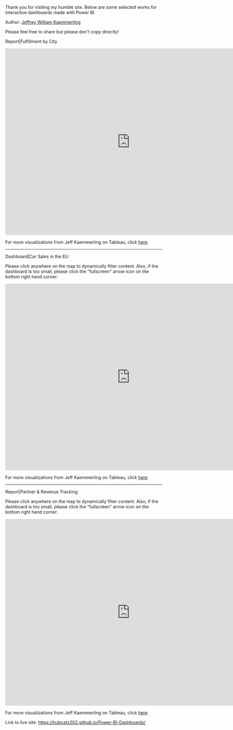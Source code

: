 
Thank you for visiting my humble site. Below are some selected works for interactive dashboards made with Power BI.

Author: <a href="mailto:jeffkaemm@gmail.com">Jeffrey William Kaemmerling</a>

Please feel free to share but please don't copy directly!

Report|Fulfillment by City  

<iframe width="800" height="600" src="https://app.powerbi.com/view?r=eyJrIjoiOGUxOTAxNjEtZGIzMi00MzEyLWFkYTYtM2EwZWJkYTc0YTYzIiwidCI6Ijk4ZjJiZDllLWNkMDQtNDBkYi05Y2VlLTJmOTRlNmU2NzZjMSIsImMiOjZ9" frameborder="0" allowFullScreen="true"></iframe>

For more visualizations from Jeff Kaemmerling on Tableau, click <a href="https://public.tableau.com/profile/jeffrey.kaemmerling#!/" target="_blank">here</a>.

-----------------------------------------------------------------------------------------------------------------------------------

Dashboard|Car Sales in the EU 

Please click anywhere on the map to dynamically filter content. Also, if the dashboard is too small, please click the "fullscreen" arrow icon on the bottom right hand corner:


<iframe width="800" height="600" src="https://app.powerbi.com/view?r=eyJrIjoiNGNiMzNmYzYtYjhhNi00M2ViLTkwYmMtMDRkZGFiZjRjZjYyIiwidCI6Ijk4ZjJiZDllLWNkMDQtNDBkYi05Y2VlLTJmOTRlNmU2NzZjMSIsImMiOjZ9" frameborder="0" allowFullScreen="true"></iframe>


For more visualizations from Jeff Kaemmerling on Tableau, click <a href="https://public.tableau.com/profile/jeffrey.kaemmerling#!/" target="_blank">here</a>.

-----------------------------------------------------------------------------------------------------------------------------------

Report|Partner & Revenue Tracking

Please click anywhere on the map to dynamically filter content. Also, if the dashboard is too small, please click the "fullscreen" arrow icon on the bottom right hand corner:


<iframe width="800" height="600" src="https://app.powerbi.com/view?r=eyJrIjoiNzVhZTI5YmEtODgzZS00MjcxLThhYTEtMzAxNWI1Mzk4NDM3IiwidCI6Ijk4ZjJiZDllLWNkMDQtNDBkYi05Y2VlLTJmOTRlNmU2NzZjMSIsImMiOjZ9" frameborder="0" allowFullScreen="true"></iframe>

For more visualizations from Jeff Kaemmerling on Tableau, click <a href="https://public.tableau.com/profile/jeffrey.kaemmerling#!/" target="_blank">here</a>.


Link to live site: https://hubcatz202.github.io/Power-BI-Dashboards/
